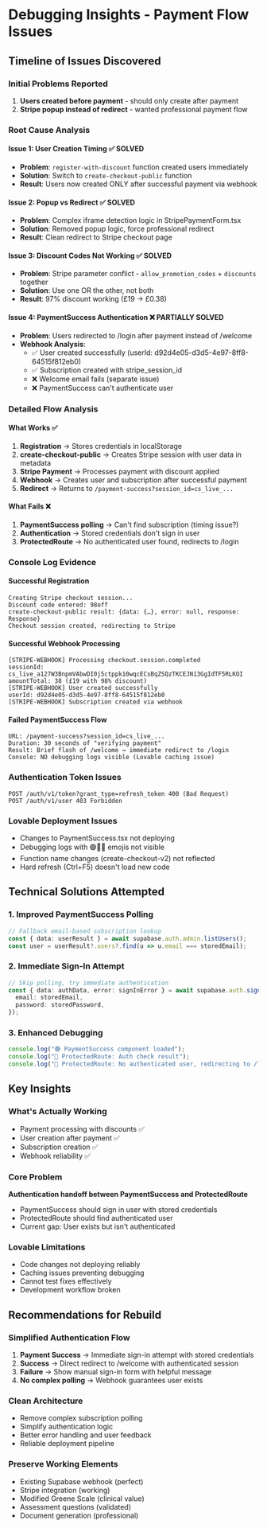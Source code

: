 # Debugging Insights - Payment Flow Issues

## Timeline of Issues Discovered

### Initial Problems Reported
1. **Users created before payment** - should only create after payment
2. **Stripe popup instead of redirect** - wanted professional payment flow

### Root Cause Analysis

#### Issue 1: User Creation Timing ✅ SOLVED
- **Problem**: `register-with-discount` function created users immediately
- **Solution**: Switch to `create-checkout-public` function
- **Result**: Users now created ONLY after successful payment via webhook

#### Issue 2: Popup vs Redirect ✅ SOLVED  
- **Problem**: Complex iframe detection logic in StripePaymentForm.tsx
- **Solution**: Removed popup logic, force professional redirect
- **Result**: Clean redirect to Stripe checkout page

#### Issue 3: Discount Codes Not Working ✅ SOLVED
- **Problem**: Stripe parameter conflict - `allow_promotion_codes` + `discounts` together
- **Solution**: Use one OR the other, not both
- **Result**: 97% discount working (£19 → £0.38)

#### Issue 4: PaymentSuccess Authentication ❌ PARTIALLY SOLVED
- **Problem**: Users redirected to /login after payment instead of /welcome
- **Webhook Analysis**: 
  - ✅ User created successfully (userId: d92d4e05-d3d5-4e97-8ff8-64515f812eb0)
  - ✅ Subscription created with stripe_session_id
  - ❌ Welcome email fails (separate issue)
  - ❌ PaymentSuccess can't authenticate user

### Detailed Flow Analysis

#### What Works ✅
1. **Registration** → Stores credentials in localStorage
2. **create-checkout-public** → Creates Stripe session with user data in metadata
3. **Stripe Payment** → Processes payment with discount applied
4. **Webhook** → Creates user and subscription after successful payment
5. **Redirect** → Returns to `/payment-success?session_id=cs_live_...`

#### What Fails ❌
1. **PaymentSuccess polling** → Can't find subscription (timing issue?)
2. **Authentication** → Stored credentials don't sign in user
3. **ProtectedRoute** → No authenticated user found, redirects to /login

### Console Log Evidence

#### Successful Registration
```
Creating Stripe checkout session...
Discount code entered: 98off
create-checkout-public result: {data: {…}, error: null, response: Response}
Checkout session created, redirecting to Stripe
```

#### Successful Webhook Processing
```
[STRIPE-WEBHOOK] Processing checkout.session.completed
sessionId: cs_live_a127W3BnpmVAbwDI0j5ctppk10wqcECsBqZSQzTKCEJN13GgIdTF5RLKOI
amountTotal: 38 (£19 with 98% discount)
[STRIPE-WEBHOOK] User created successfully
userId: d92d4e05-d3d5-4e97-8ff8-64515f812eb0
[STRIPE-WEBHOOK] Subscription created via webhook
```

#### Failed PaymentSuccess Flow
```
URL: /payment-success?session_id=cs_live_...
Duration: 30 seconds of "verifying payment" 
Result: Brief flash of /welcome → immediate redirect to /login
Console: NO debugging logs visible (Lovable caching issue)
```

### Authentication Token Issues
```
POST /auth/v1/token?grant_type=refresh_token 400 (Bad Request)
POST /auth/v1/user 403 Forbidden
```

### Lovable Deployment Issues
- Changes to PaymentSuccess.tsx not deploying
- Debugging logs with 🟢🔵🔴 emojis not visible
- Function name changes (create-checkout-v2) not reflected
- Hard refresh (Ctrl+F5) doesn't load new code

## Technical Solutions Attempted

### 1. Improved PaymentSuccess Polling
```typescript
// Fallback email-based subscription lookup
const { data: userResult } = await supabase.auth.admin.listUsers();
const user = userResult?.users?.find(u => u.email === storedEmail);
```

### 2. Immediate Sign-In Attempt
```typescript
// Skip polling, try immediate authentication
const { data: authData, error: signInError } = await supabase.auth.signInWithPassword({
  email: storedEmail,
  password: storedPassword,
});
```

### 3. Enhanced Debugging
```typescript
console.log("🟢 PaymentSuccess component loaded");
console.log("🔵 ProtectedRoute: Auth check result");
console.log("🔴 ProtectedRoute: No authenticated user, redirecting to /login");
```

## Key Insights

### What's Actually Working
- Payment processing with discounts ✅
- User creation after payment ✅  
- Subscription creation ✅
- Webhook reliability ✅

### Core Problem
**Authentication handoff between PaymentSuccess and ProtectedRoute**
- PaymentSuccess should sign in user with stored credentials
- ProtectedRoute should find authenticated user
- Current gap: User exists but isn't authenticated

### Lovable Limitations
- Code changes not deploying reliably
- Caching issues preventing debugging
- Cannot test fixes effectively
- Development workflow broken

## Recommendations for Rebuild

### Simplified Authentication Flow
1. **Payment Success** → Immediate sign-in attempt with stored credentials
2. **Success** → Direct redirect to /welcome with authenticated session
3. **Failure** → Show manual sign-in form with helpful message
4. **No complex polling** → Webhook guarantees user exists

### Clean Architecture
- Remove complex subscription polling
- Simplify authentication logic  
- Better error handling and user feedback
- Reliable deployment pipeline

### Preserve Working Elements
- Existing Supabase webhook (perfect)
- Stripe integration (working)
- Modified Greene Scale (clinical value)
- Assessment questions (validated)
- Document generation (professional)